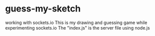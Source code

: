 # guess-my-sketch
working with sockets.io
This is my drawing and guessing game while experimenting sockets.io
The "index.js" is the server file using node.js
